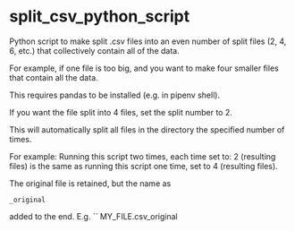 # split_csv_python_script

Python script to make split .csv files into 
an even number of split files (2, 4, 6, etc.)
that collectively contain all of the data.

For example, if one file is too big, and you want to make
four smaller files that contain all the data.

This requires pandas to be installed (e.g. in pipenv shell).

If you want the file split into 4 files,
set the split number to 2. 

This will automatically split all files in the directory
the specified number of times.

For example:
Running this script two times, each time set to: 2 (resulting files)
is the same as running this script one time, set to 4 (resulting files).

The original file is retained, but the name as 
```
_original
```
added to the end. E.g.
``
MY_FILE.csv_original
```
